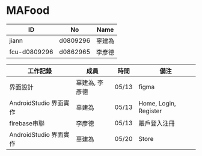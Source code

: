 # MAFood
| ID           | No       | Name   |
|--------------|----------|--------|
| jiann        | d0809296 | 辜建為 |
| fcu-d0809296 | d0862965 | 李彥德 |



|工作記錄 | 成員| 時間 | 備注 |
|------ | ----- | ----- | ----- |
| 界面設計 | 辜建為, 李彥德 | 05/13 | figma |
| AndroidStudio 界面實作 | 辜建為 | 05/13 | Home, Login, Register |
| firebase串聯 | 李彥德 | 05/13 | 賬戶登入注冊 |
| AndroidStudio 界面實作 | 辜建為 | 05/20 | Store |


